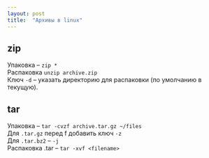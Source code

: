 ```yaml
---
layout: post
title:  "Архивы в linux"
---
```


## zip
Упаковка – `zip *`  
Распаковка `unzip archive.zip`  
Ключ `-d` – указать директорию для распаковки (по умолчанию в текущую).

## tar
Упаковка – `tar -cvzf archive.tar.gz ~/files`  
Для `.tar.gz` перед f добавить ключ `-z`  
Для `.tar.bz2` – `-j`  
Распаковка .tar – `tar -xvf <filename>`
